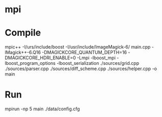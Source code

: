 # mpi


# Compile
mpic++ -I/urs/include/boost -I/usr/include/ImageMagick-6/ main.cpp -lMagick++-6.Q16 -DMAGICKCORE_QUANTUM_DEPTH=16  -DMAGICKCORE_HDRI_ENABLE=0 -Lmpi -lboost_mpi -lboost_program_options -lboost_serialization ./sources/grid.cpp ./sources/parser.cpp ./sources/diff_scheme.cpp ./sources/helper.cpp -o main

# Run
mpirun -np 5 main ./data/config.cfg 
